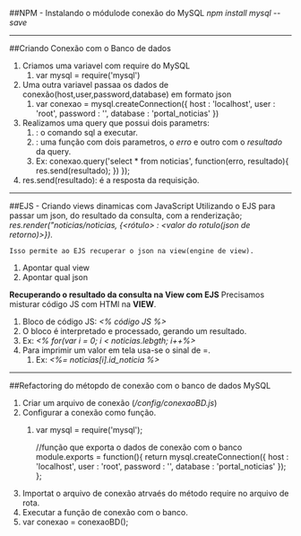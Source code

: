 ##NPM - Instalando o módulode conexão do MySQL
*npm install mysql --save*

---
##Criando Conexão com o Banco de dados
1. Criamos uma variavel com require do MySQL
   1. var mysql = require('mysql')
2. Uma outra variavel passaa os dados de conexão(host,user,password,database) em formato json
   1. var conexao = mysql.createConnection({
            host : 'localhost',
            user : 'root',
            password : '',
            database : 'portal_noticias'
        })
3. Realizamos uma query que possui dois parametrs:
   1. <query>: o comando sql a executar.
   2. <callback>: uma função com dois parametros, o *erro* e outro com o *resultado* da query.
   3. Ex: 
        conexao.query('select * from noticias', function(erro, resultado){
            res.send(resultado);
        })
    });
4. res.send(resultado): é a resposta da requisição.

---
##EJS - Criando views dinamicas com JavaScript
Utilizando o EJS para passar um json, do resultado da consulta, com a renderização;
    *res.render("noticias/noticias, {<rótulo> : <valor do rotulo(json de retorno)>}).*
    
    Isso permite ao EJS recuperar o json na view(engine de view). 
1. Apontar qual view
2. Apontar qual json

**Recuperando o resultado da consulta na View com EJS**
 Precisamos misturar código JS com HTMl na **VIEW**.
 1. Bloco de código JS: *<% código JS %>*
 2. O bloco é interpretado e processado, gerando um resultado.
 3. Ex: *<% for(var i = 0; i < noticias.lebgth; i++%>*
 4. Para imprimir um valor em tela usa-se o sinal de =.
    1. Ex: *<%= noticias[i].id_noticia %>*

---
##Refactoring do métopdo de conexão com o banco de dados MySQL
1. Criar um arquivo de conexão (*/config/conexaoBD.js*)
2. Configurar a conexão como função.
   1.  var mysql = require('mysql');

        //função que exporta o dados de conexão com o banco
        module.exports = function(){
            return mysql.createConnection({
                host : 'localhost',
                user : 'root',
                password : '',
                database : 'portal_noticias'
            });
        };
3. Importat o arquivo de conexão atrvaés do método require no arquivo de rota.
4. Executar a função de conexão com o banco.
5. var conexao = conexaoBD();

